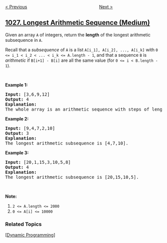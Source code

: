 <!--|This file generated by command(leetcode description); DO NOT EDIT.    |-->
<!--+----------------------------------------------------------------------+-->
<!--|@author    openset <openset.wang@gmail.com>                           |-->
<!--|@link      https://github.com/openset                                 |-->
<!--|@home      https://github.com/openset/leetcode                        |-->
<!--+----------------------------------------------------------------------+-->

[< Previous](https://github.com/openset/leetcode/tree/master/problems/maximum-difference-between-node-and-ancestor "Maximum Difference Between Node and Ancestor")
　　　　　　　　　　　　　　　　
[Next >](https://github.com/openset/leetcode/tree/master/problems/recover-a-tree-from-preorder-traversal "Recover a Tree From Preorder Traversal")

## [1027. Longest Arithmetic Sequence (Medium)](https://leetcode.com/problems/longest-arithmetic-sequence "最长等差数列")

<p>Given an array <code>A</code> of integers, return the <strong>length</strong> of the longest arithmetic subsequence in <code>A</code>.</p>

<p>Recall that a <em>subsequence</em> of <code>A</code> is a list <code>A[i_1], A[i_2], ..., A[i_k]</code> with <code>0 &lt;= i_1 &lt; i_2 &lt; ... &lt; i_k &lt;= A.length - 1</code>, and that a sequence <code>B</code>&nbsp;is <em>arithmetic</em> if <code>B[i+1] - B[i]</code> are all the same value (for <code>0 &lt;= i &lt; B.length - 1</code>).</p>

<p>&nbsp;</p>

<p><strong>Example 1:</strong></p>

<pre>
<strong>Input: </strong><span id="example-input-1-1">[3,6,9,12]</span>
<strong>Output: </strong><span id="example-output-1">4</span>
<strong>Explanation: </strong>
The whole array is an arithmetic sequence with steps of length = 3.
</pre>

<div>
<p><strong>Example 2:</strong></p>

<pre>
<strong>Input: </strong><span id="example-input-2-1">[9,4,7,2,10]</span>
<strong>Output: </strong><span id="example-output-2">3</span>
<strong>Explanation: </strong>
The longest arithmetic subsequence is [4,7,10].
</pre>

<div>
<p><strong>Example 3:</strong></p>

<pre>
<strong>Input: </strong><span id="example-input-3-1">[20,1,15,3,10,5,8]</span>
<strong>Output: </strong><span id="example-output-3">4</span>
<strong>Explanation: </strong>
The longest arithmetic subsequence is [20,15,10,5].
</pre>
</div>

<p>&nbsp;</p>

<p><strong>Note:</strong></p>

<ol>
	<li><code>2 &lt;= A.length &lt;= 2000</code></li>
	<li><code>0 &lt;= A[i] &lt;= 10000</code></li>
</ol>
</div>

### Related Topics
  [[Dynamic Programming](https://github.com/openset/leetcode/tree/master/tag/dynamic-programming/README.md)]
